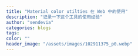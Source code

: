 ```yaml
---
title: "Material color utilties 在 Web 中的使用"
description: "记录一下这个工具的使用经验"
author: "sendevia"
categories: blogs
tags:
color: ""
header_image: "/assets/images/102911375_p0.webp"
---
```

